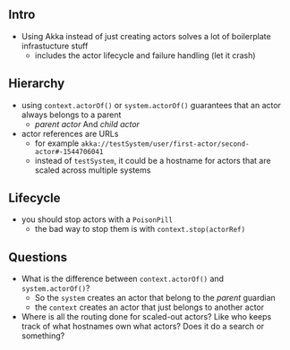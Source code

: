 Intro
----------
* Using Akka instead of just creating actors solves a lot of boilerplate
  infrastucture stuff
  - includes the actor lifecycle and failure handling (let it crash)

Hierarchy
--------------
* using `context.actorOf()` or `system.actorOf()` guarantees that an actor
  always belongs to a parent
  - *parent actor* And *child actor*
* actor references are URLs
    - for example `akka://testSystem/user/first-actor/second-actor#-1544706041`
    - instead of `testSystem`, it could be a hostname for actors that are scaled across multiple systems

Lifecycle
-------------
* you should stop actors with a `PoisonPill`
  - the bad way to stop them is with `context.stop(actorRef)`

Questions
-------------
* What is the difference between `context.actorOf()` and `system.actorOf()`?
  - So the `system` creates an actor that belong to the *parent* guardian
  - the `context` creates an actor that just belongs to another actor
* Where is all the routing done for scaled-out actors? Like who keeps track of what hostnames own what actors? Does it do a search or something?
